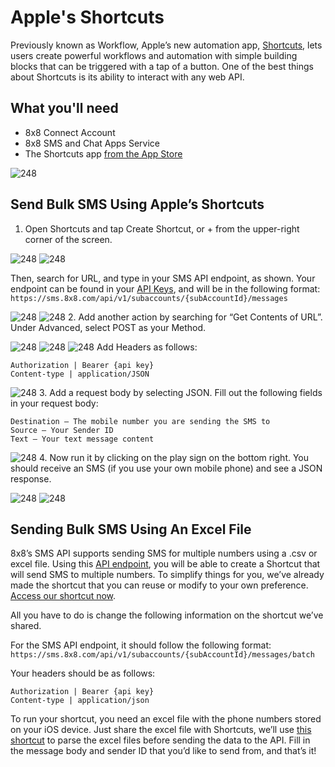 # Apple's Shortcuts

Previously known as Workflow, Apple’s new automation app, [Shortcuts](https://support.apple.com/en-au/HT209055), lets users create powerful workflows and automation with simple building blocks that can be triggered with a tap of a button. One of the best things about Shortcuts is its ability to interact with any web API.

## What you'll need

* 8x8 Connect Account
* 8x8 SMS and Chat Apps Service
* The Shortcuts app [from the App Store](https://apple.co/2DlWWv5)

![248](../images/db8175b-Apple_short_1.jpg "Apple short 1.jpg")

## Send Bulk SMS Using Apple’s Shortcuts

1. Open Shortcuts and tap Create Shortcut, or + from the upper-right corner of the screen.

![248](../images/de9e0e7-Apple_short_2_.jpg "Apple short 2 .jpg")
![248](../images/793adf9-Apple_short_3.jpg "Apple short 3.jpg")

Then, search for URL, and type in your SMS API endpoint, as shown. Your endpoint can be found in your [API Keys](https://connect.8x8.com/messaging/api-keys), and will be in the following format: `https://sms.8x8.com/api/v1/subaccounts/{subAccountId}/messages`

![248](../images/765ae74-Apple_short_4.jpg "Apple short 4.jpg")
![248](../images/1200905-Apple_Short_5.jpg "Apple Short 5.jpg")
2. Add another action by searching for “Get Contents of URL”. Under Advanced, select POST as your Method.

![248](../images/6ce5b30-Apple_Short_6.jpg "Apple Short 6.jpg")
![248](../images/f520c6a-Apple_Short_7.jpg "Apple Short 7.jpg")
![248](../images/a37d4b2-apple_short_8.jpg "apple short 8.jpg")
Add Headers as follows: 

```
Authorization | Bearer {api key}
Content-type | application/JSON

```

![248](../images/ca69630-apple_short_9.jpg "apple short 9.jpg")
3. Add a request body by selecting JSON. Fill out the following fields in your request body:

```
Destination – The mobile number you are sending the SMS to
Source – Your Sender ID
Text – Your text message content

```

![248](../images/6a96419-Apple_short_10.jpg "Apple short 10.jpg")
4. Now run it by clicking on the play sign on the bottom right. You should receive an SMS (if you use your own mobile phone) and see a JSON response.

![248](../images/4aad756-Apple_short_11.jpg "Apple short 11.jpg")
![248](../images/90d4905-Apple_short_13.jpg "Apple short 13.jpg")

## Sending Bulk SMS Using An Excel File

8x8’s SMS API supports sending SMS for multiple numbers using a .csv or excel file. Using this [API endpoint](/connect/reference/send-many-sms), you will be able to create a Shortcut that will send SMS to multiple numbers. To simplify things for you, we’ve already made the shortcut that you can reuse or modify to your own preference. [Access our shortcut now](https://www.icloud.com/shortcuts/61ac868c82404fcc9f221ac401ebe623).

All you have to do is change the following information on the shortcut we’ve shared.  

For the SMS API endpoint, it should follow the following format: `https://sms.8x8.com/api/v1/subaccounts/{subAccountId}/messages/batch`

Your headers should be as follows:

```
Authorization | Bearer {api key}
Content-type | application/json

```

To run your shortcut, you need an excel file with the phone numbers stored on your iOS device. Just share the excel file with Shortcuts, we’ll use [this shortcut](https://routinehub.co/shortcut/1192) to parse the excel files before sending the data to the API. Fill in the message body and sender ID that you’d like to send from, and that’s it!
